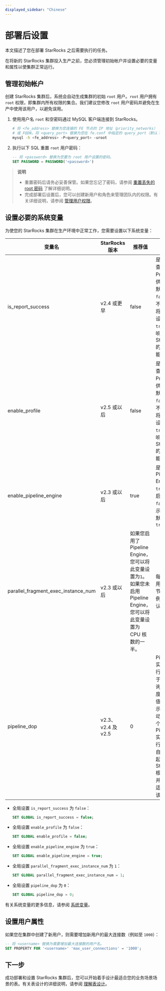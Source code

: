 ```yaml
---
displayed_sidebar: "Chinese"
---
```


# 部署后设置

本文描述了您在部署 StarRocks 之后需要执行的任务。

在将新的 StarRocks 集群投入生产之前，您必须管理初始帐户并设置必要的变量和属性以使集群正常运行。

## 管理初始帐户

创建 StarRocks 集群后，系统会自动生成集群的初始 `root` 用户。`root` 用户拥有 `root` 权限，即集群内所有权限的集合。我们建议您修改 `root` 用户密码并避免在生产中使用该用户，以避免误用。

1. 使用用户名 `root` 和空密码通过 MySQL 客户端连接到 StarRocks。

   ```Bash
   # 将 <fe_address> 替换为您连接的 FE 节点的 IP 地址（priority_networks）
   # 或 FQDN，将 <query_port> 替换为您在 fe.conf 中指定的 query_port（默认：9030）。
   mysql -h <fe_address> -P<query_port> -uroot
   ```

2. 执行以下 SQL 重置 `root` 用户密码：

   ```SQL
   -- 将 <password> 替换为您要为 root 用户设置的密码。
   SET PASSWORD = PASSWORD('<password>')
   ```

> **说明**
>
> - 重置密码后请务必妥善保管。如果您忘记了密码，请参阅 [重置丢失的 root 密码](../administration/User_privilege.md#重置丢失的-root-密码) 了解详细说明。
> - 完成部署后设置后，您可以创建新用户和角色来管理团队内的权限。有关详细说明，请参阅 [管理用户权限](../administration/User_privilege.md)。

## 设置必要的系统变量

为使您的 StarRocks 集群在生产环境中正常工作，您需要设置以下系统变量：

| **变量名**                          | **StarRocks 版本** | **推荐值**                                                   | **说明**                                                     |
| ----------------------------------- | ------------------ | ------------------------------------------------------------ | ------------------------------------------------------------ |
| is_report_success                   | v2.4 或更早        | false                                                        | 是否发送查询 Profile 以供分析。默认值为 `false`，即不发送。将此变量设置为 `true` 会影响 StarRocks 的并发性能。 |
| enable_profile                      | v2.5 或以后        | false                                                        | 是否发送查询 Profile 以供分析。默认值为 `false`，即不发送。将此变量设置为 `true` 会影响 StarRocks 的并发性能。 |
| enable_pipeline_engine              | v2.3 或以后        | true                                                         | 是否启用 Pipeline Engine。`true` 表示启用，`false` 表示禁用。默认值为 `true`. |
| parallel_fragment_exec_instance_num | v2.3 或以后        | 如果您启用了 Pipeline Engine，您可以将此变量设置为`1`。如果您未启用 Pipeline Engine，您可以将此变量设置为 CPU 核数的一半。 | 每个 BE 上用于扫描节点的实例数。默认值为 `1`。               |
| pipeline_dop                        | v2.3、v2.4 及 v2.5 | 0                                                            | Pipeline 实例的并行度，用于调整查询并发度。默认值：0，表示系统自动调整每个 Pipeline 实例的并行度。<br />自 v3.0 起，StarRocks 根据查询并行度自适应调整该参数。 |

- 全局设置 `is_report_success` 为 `false`：

  ```SQL
  SET GLOBAL is_report_success = false;
  ```

- 全局设置 `enable_profile` 为 `false`：

  ```SQL
  SET GLOBAL enable_profile = false;
  ```

- 全局设置 `enable_pipeline_engine` 为 `true`：

  ```SQL
  SET GLOBAL enable_pipeline_engine = true;
  ```

- 全局设置 `parallel_fragment_exec_instance_num` 为 `1`：

  ```SQL
  SET GLOBAL parallel_fragment_exec_instance_num = 1;
  ```

- 全局设置 `pipeline_dop` 为 `0`：

  ```SQL
  SET GLOBAL pipeline_dop = 0;
  ```

有关系统变量的更多信息，请参阅 [系统变量](../reference/System_variable.md)。

## 设置用户属性

如果您在集群中创建了新用户，则需要增加新用户的最大连接数（例如至 `1000`）：

```SQL
-- 将 <username> 替换为需要增加最大连接数的用户名。
SET PROPERTY FOR '<username>' 'max_user_connections' = '1000';
```

## 下一步

成功部署和设置 StarRocks 集群后，您可以开始着手设计最适合您的业务场景场景的表。有关表设计的详细说明，请参阅 [理解表设计](../table_design/StarRocks_table_design.md)。